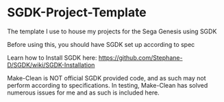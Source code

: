 # SGDK-Project-Template
The template I use to house my projects for the Sega Genesis using SGDK
 
Before using this, you should have SGDK set up according to spec

Learn how to Install SGDK here: 
https://github.com/Stephane-D/SGDK/wiki/SGDK-Installation

Make-Clean is NOT official SGDK provided code, and as such may not perform according to specifications.
In testing, Make-Clean has solved numerous issues for me and as such is included here.


